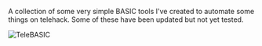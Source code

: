 A collection of some very simple BASIC tools I've created to automate some things on telehack. Some of these have been updated but not yet tested.


![TeleBASIC](https://telehack.com/telebasic.svg)
